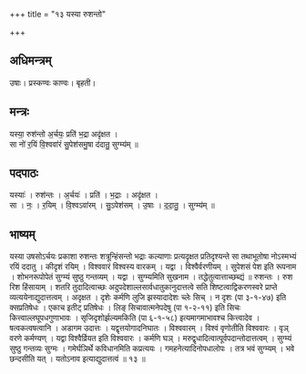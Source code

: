 +++
title = "१३ यस्या रुशन्तो"

+++
## अधिमन्त्रम्
उषाः। प्रस्कण्वः काण्वः। बृहती।

## मन्त्रः
यस्या॒ रुश॑न्तो अ॒र्चयः॒ प्रति॑ भ॒द्रा अदृ॑क्षत ।  
सा नो॑ र॒यिं वि॒श्ववा॑रं सु॒पेश॑समु॒षा द॑दातु॒ सुग्म्य॑म् ॥

## पदपाठः
यस्याः॑ । रुश॑न्तः । अ॒र्चयः॑ । प्रति॑ । भ॒द्राः । अदृ॑क्षत ।  
सा । नः॒ । र॒यिम् । वि॒श्वऽवा॑रम् । सु॒ऽपेश॑सम् । उ॒षाः । द॒दा॒तु॒ । सुग्म्य॑म् ॥

## भाष्यम्
यस्या उषसोऽर्चयः प्रकाशा रुशन्तः शत्रून्हिंसन्तो भद्राः कल्याणाः प्रत्यदृक्षत प्रतिदृश्यन्ते सा तथाभूतोषा नोऽस्मभ्यं रयिं ददातु । कीदृशं रयिम् । विश्ववारं विश्वस्य वारकम् । यद्वा । विश्वैर्वरणीयम् । सुपेशसं पेश इति रूपनाम । शोभनरूपोपेतं सुग्म्यं सुष्ठु गन्तव्यम् । यद्वा । सुग्म्यमिति सुखनाम । तद्धेतुत्वात्ताच्छब्द्यं ॥ रुशन्तः । रुश रिश हिंसायाम् । शतरि तुदादित्वाच्छः अदुपदेशाल्लसार्वधातुकानुदात्तत्वे सति शिष्टत्वाद्विकरणस्वरे प्राप्ते व्यत्ययेनाद्युदात्तत्वम् । अदृक्षत । दृशेः कर्मणि लुजि झस्यादादेशः च्लेः सिच् । न दृशः (पा ३-१-४७) इति क्सप्रतिषेधः । एकाच इतीट् प्रतिषेधः । लिङ् सिचावात्मनेपदेषु (पा १-२-११) इति सिचः कित्त्वाल्लघूपधगुणाभावः । सृजिदृशोर्झल्यमकिति (पा ६-१-५८) इत्यमागमाभावश्च कित्त्वादेव । षत्वकत्वषत्वानि । अडागम उदात्तः । यद्वृत्तयोगादनिघातः । विश्ववारम् । विश्वं वृणोतीति विश्ववारः । वृञ् वरणे कर्मण्यण् । यद्वा विश्वैर्व्रियत इति विश्ववारः । कर्मणि घञ् । मरुद्वृधादित्वात्पूर्वपदान्तोदात्तत्वम् । सुग्म्यं सुष्ठु गन्तव्यः सुग्मः । गमेर्घञिर्थे कविधानमिति कप्रत्ययः । गमहनेत्यादिनोपधालोपः । तत्र भवं सुग्म्यम् । भवे छन्दसीति यत् । यतोऽनाव इत्याद्युदात्तत्वं ॥ १३ ॥